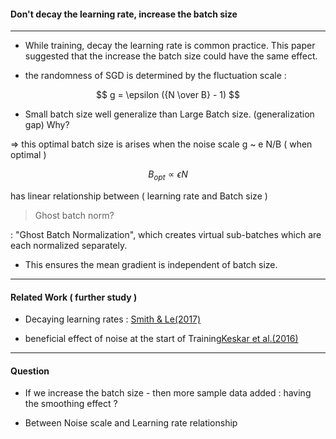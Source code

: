 #### Don't decay the learning rate, increase the batch size

---------------

- While training, decay the learning rate is common practice. This paper suggested that the increase the batch size could have the same effect.

- the randomness of SGD is determined by the fluctuation scale :

$$ g = \epsilon ({N \over B} - 1) $$


- Small batch size well generalize than Large Batch size. (generalization gap) Why?

=> this optimal batch size is arises when the noise scale g ~ e N/B ( when optimal )

$$ {B}_{opt} \propto \epsilon N $$

has linear relationship between ( learning rate and Batch size )


> Ghost batch norm?

: "Ghost Batch Normalization", which creates virtual sub-batches which are each normalized separately.
- This ensures the mean gradient is independent of batch size.

-----------

#### Related Work ( further study )


- Decaying learning rates : [Smith & Le(2017)](https://arxiv.org/pdf/1710.06451.pdf)

- beneficial effect of noise at the start of Training[Keskar et al.(2016)](https://arxiv.org/abs/1609.04836)

-----------

#### Question

- If we increase the batch size - then more sample data added : having the smoothing effect ?

- Between Noise scale and Learning rate relationship
